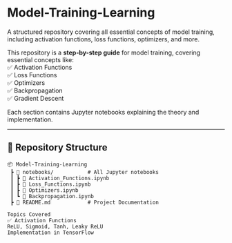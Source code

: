 # Model-Training-Learning
A structured repository covering all essential concepts of model training, including activation functions, loss functions, optimizers, and more.

This repository is a **step-by-step guide** for model training, covering essential concepts like:  
✅ Activation Functions  
✅ Loss Functions  
✅ Optimizers  
✅ Backpropagation  
✅ Gradient Descent  

Each section contains Jupyter notebooks explaining the theory and implementation.

---

## 📂 Repository Structure  
```plaintext
📦 Model-Training-Learning
 ┣ 📂 notebooks/           # All Jupyter notebooks
 ┃ ┣ 📜 Activation_Functions.ipynb
 ┃ ┣ 📜 Loss_Functions.ipynb
 ┃ ┣ 📜 Optimizers.ipynb
 ┃ ┗ 📜 Backpropagation.ipynb
 ┣ 📜 README.md            # Project Documentation

Topics Covered
✅ Activation Functions
ReLU, Sigmoid, Tanh, Leaky ReLU
Implementation in TensorFlow
